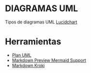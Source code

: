 # DIAGRAMAS UML

Tipos de diagramas UML [Lucidchart](https://www.lucidchart.com/blog/es/tipos-de-diagramas-uml)

# Herramientas

- [Plan UML](https://plantuml.com/)
- [Markdown Preview Mermaid Support](https://marketplace.visualstudio.com/items?itemName=bierner.markdown-mermaid)
- [Markdown Kroki](https://marketplace.visualstudio.com/items?itemName=pomdtr.markdown-kroki)

